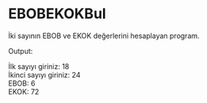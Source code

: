 # EBOBEKOKBul
İki sayının EBOB ve EKOK değerlerini hesaplayan program.

Output: 

İlk sayıyı giriniz: 18 </br >
İkinci sayıyı giriniz: 24 </br >
EBOB: 6 </br >
EKOK: 72
